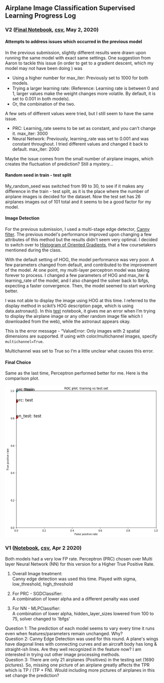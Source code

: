 ## Airplane Image Classification Supervised Learning Progress Log

### V2 ([Final Notebook](Inhye_planeimages_Final.ipynb), [csv](airplane_submission_Final.csv), May 2, 2020) 

#### Attempts to address issues which occurred in the previous model
In the previous submission, slightly different results were drawn upon running the same model with exact same settings. One suggestion from Aaron to tackle this issue (in order to get to a gradient descent, which my model may not have been doing ) was 
- Using a higher number for max_iter: Previously set to 1000 for both models.
- Trying a larger learning rate: (Reference: Learning rate is between 0 and 1, larger values make the weight changes more volatile. By default, it is set to 0.001 in both models). 
- Or, the combination of the two.

A few sets of different values were tried, but I still seem to have the same issue.
- PRC: Learning_rate seems to be set as constant, and you can’t change it. max_iter: 3000
- Neural Network: Previously, learning_rate was set to 0.001 and was constant throughout. I tried different values and changed it back to default. max_iter: 2000

Maybe the issue comes from the small number of airplane images, which creates the fluctuation of prediction? Still a mystery...

#### Random seed in train - test split
My_random_seed was switched from 99 to 30, to see if it makes any difference in the train - test split, as it is the place where the number of airplane images is decided for the dataset. Now the test set has 26 airplanes images out of 101 total and it seems to be a good factor for my model. 

#### Image Detection 
For the previous submission, I used a multi-stage edge detector, [Canny filter](https://scikit-image.org/docs/dev/auto_examples/edges/plot_canny.html). The previous model's performance improved upon changing a few attributes of this method but the results didn't seem very optimal. I decided to switch over to [Histogram of Oriented Gradients](https://scikit-image.org/docs/dev/auto_examples/features_detection/plot_hog.html), that a few coursetakers mentioned during the class.

With the default setting of HOG, the model performance was very poor.  A few parameters changed from default, and contributed to the improvement of the model. At one point, my multi-layer perceptron model was taking forever to process. I changed a few parameters of HOG and max_iter & learning_rate of the model, and I also changed the solver back to lbfgs, expecting a faster convergence. Then, the model seemed to start working better. 

I was not able to display the image using HOG at this time. I referred to the display method in scikit’s HOG description page, which is using data.astronaut(). In this [test](HOG%20Test.ipynb) notebook, it gives me an error when I’m trying to display the airplane image or any other random image file which I downloaded from the web), while the astronaut appears okay.

This is the error message -
“ValueError: Only images with 2 spatial dimensions are supported. If using with color/multichannel images, specify `multichannel=True`.

Multichannel was set to True so I’m a little unclear what causes this error.

#### Final Choice
Same as the last time, Perceptron performed better for me. 
Here is the comparison plot. 

![plot](ML2_Fin_Plot.png)


### V1 ([Notebook](Inhye_planeimages_V1_Submission.ipynb), [csv](airplane_submission_V1_re.csv), Apr 2 2020)

Both models had a very low FP rate.
Perceptron (PRC) chosen over Multi layer Neural Network (NN) for this version for a Higher True Positive Rate.

1. Overall Image treatment: <br>
Canny edge detection was used this time. Played with sigma, low_threshold, high_threshold

2. For PRC - SGDClassifier: <br>
A combination of lower alpha and a different penalty was used

3. For NN - MLPClassifier: <br>
A combination of lower alpha, hidden_layer_sizes lowered from 100 to 75, solver changed to 'lbfgs'

Question 1: The prediction of each model seems to vary every time it runs even when features/parameters remain unchanged. Why? <br>
Question 2: Canny Edge Detection was used for this round. A plane's wings have diagonal lines with connecting curves and an aircraft body has long & straight-ish lines. Are they well recognized in the feature now? I am interested in trying out other image processing methods. <br>
Question 3: There are only 21 airplanes (Positives) in the testing set (1690 pictures). So, missing one picture of an airplane greatly affects the TPR which is TP / (TP + FN). Would including more pictures of airplanes in this set change the prediction? 

